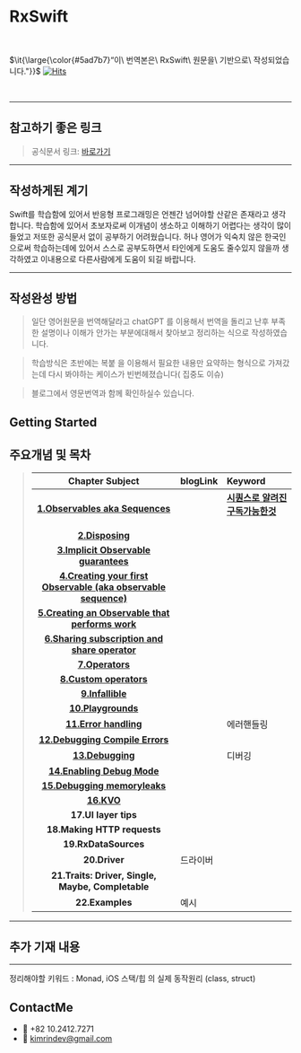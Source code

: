# RxSwift 

<br/>

$\it{\large{\color{#5ad7b7}“이\ 번역본은\ RxSwift\ 원문을\ 기반으로\ 작성되었습니다."}}$ [![Hits](https://hits.seeyoufarm.com/api/count/incr/badge.svg?url=https%3A%2F%2Fgithub.com%2FRinkim0515%2FRxSwift2025&count_bg=%2379C83D&title_bg=%23555555&icon=&icon_color=%23E7E7E7&title=hits&edge_flat=false)](https://hits.seeyoufarm.com)         

 <br/>

---
## 참고하기 좋은 링크 

> 공식문서 링크: [바로가기](https://github.com/ReactiveX/RxSwift/blob/main/Documentation/GettingStarted.md) 



---
## 작성하게된 계기 

Swift를 학습함에 있어서 반응형 프로그래밍은 언젠간 넘어야할 산같은 존재라고 생각합니다. 
학습함에 있어서 초보자로써 이개념이 생소하고 이해하기 어렵다는 생각이 많이 들었고  저또한 공식문서 없이 공부하기 어려웠습니다. 
허나 영어가 익숙치 않은 한국인으로써 학습하는데에 있어서 스스로 공부도하면서 타인에게 도움도 줄수있지 않을까 생각하였고 
이내용으로 다른사람에게 도움이 되길 바랍니다. 



--- 
## 작성완성 방법

> 일단 영어원문을 번역해달라고 chatGPT 를 이용해서 번역을 돌리고 난후 부족한 설명이나 이해가 안가는 부분에대해서 찾아보고 정리하는 식으로 작성하였습니다. 

> 학습방식은 초반에는 복붙 을 이용해서 필요한 내용만 요약하는 형식으로 가져갔는데 다시 봐야하는 케이스가 빈번헤졌습니다( 집중도 이슈)

> 블로그에서 영문번역과 함께 확인하실수 있습니다. 


## Getting Started 


## 주요개념 및 목차 
> | Chapter Subject | blogLink | Keyword |
> |:---:| :---  | :--- |
> | **[1.Observables aka Sequences](https://github.com/Rinkim0515/RxSwift2025/blob/main/Docs/Observables%20aka%20Sequences.md#observables-aka-sequences)**| | **[시퀀스로 알려진 구독가능한것](https://kimrindev.tistory.com/1)**<p> | 
> | **[2.Disposing](https://github.com/Rinkim0515/RxSwift2025/blob/main/Docs/Disposing.md#disposing)**| ||
> | **[3.Implicit Observable guarantees](https://github.com/Rinkim0515/RxSwift2025/blob/main/Docs/Implict%20Observable%20guarantees.md#implicitobservableguarantees-%EC%95%94%EB%AC%B5%EC%A0%81%EC%9D%B8-observable-%EB%B3%B4%EC%9E%A5)** ||
> | **[4.Creating your first Observable (aka observable sequence)](https://github.com/Rinkim0515/RxSwift2025/blob/main/Docs/Creating%20your%20own%C2%A0%60Observable%60%C2%A0(aka%20observable%20sequence).md#observable-%EC%83%9D%EC%84%B1%EC%9D%98-%ED%95%B5%EC%8B%AC%EA%B0%9C%EB%85%90)** ||
> | **[5.Creating an Observable that performs work](https://github.com/Rinkim0515/RxSwift2025/blob/main/Docs/Creating%20an%C2%A0Observable%C2%A0that%20performs%20work.md#creating-anobservablethat-performs-work)** ||
> | **[6.Sharing subscription and share operator](https://github.com/Rinkim0515/RxSwift2025/blob/main/Docs/Sharing%20Subscription%20and%20the%20share%20Operator.md#sharing-subscription-and-the-share-operator)** ||
> | **[7.Operators](https://github.com/Rinkim0515/RxSwift2025/blob/main/Docs/Operator.md#operator)** | ||
> | **[8.Custom operators](https://github.com/Rinkim0515/RxSwift2025/blob/main/Docs/Operator.md#custom-operators)** | ||
> | **[9.Infallible](https://github.com/Rinkim0515/RxSwift2025/blob/main/Docs/Infallible.md#infallible)** | |
> | **[10.Playgrounds](https://github.com/Rinkim0515/RxSwift2025/blob/main/Docs/Playgrounds.md#playgrounds)** | |
> | **[11.Error handling](https://github.com/Rinkim0515/RxSwift2025/blob/main/Docs/Error%20handling.md#error-handling)** |  | 에러핸들링 |
> | **[12.Debugging Compile Errors](https://github.com/Rinkim0515/RxSwift2025/blob/main/Docs/Debugging%20Compile%20Errors.md#debugging-compile-errors)** | |
> | **[13.Debugging](https://github.com/Rinkim0515/RxSwift2025/blob/main/Docs/Debugging.md#debugging)** | |디버깅 |
> | **[14.Enabling Debug Mode](https://github.com/Rinkim0515/RxSwift2025/blob/main/Docs/14_Enabling%20Debug%20Mode.md#%EB%94%94%EB%B2%84%EA%B7%B8-%EB%AA%A8%EB%93%9C%EC%9D%98-%ED%99%9C%EC%84%B1%ED%99%94)** | |
> | **[15.Debugging memoryleaks](https://github.com/Rinkim0515/RxSwift2025/blob/main/Docs/14_Enabling%20Debug%20Mode.md#%EB%A9%94%EB%AA%A8%EB%A6%AC%EB%88%84%EC%88%98-%EB%94%94%EB%B2%84%EA%B9%85)** |   | |
> | **[16.KVO](https://github.com/Rinkim0515/RxSwift2025/blob/main/Docs/15_KVO.md#kvo)** | |||
> | **17.UI layer tips** | |||
> | **18.Making HTTP requests** ||
> | **19.RxDataSources** | 
> | **20.Driver** | 드라이버 |
> | **21.Traits: Driver, Single, Maybe, Completable** |
> | **22.Examples** | 예시 |

---
## 추가 기재 내용 




---
정리해야할 키워드 : Monad, iOS 스택/힙 의 실제 동작원리 (class, struct)


## ContactMe
* 📱 +82 10.2412.7271
* 📧 kimrindev@gmail.com
